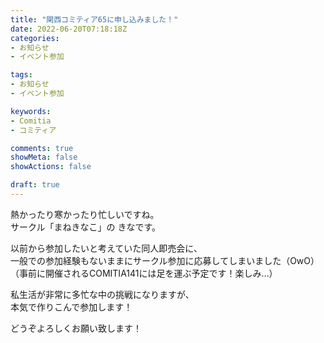 ```yaml
---
title: "関西コミティア65に申し込みました！"
date: 2022-06-20T07:18:18Z
categories:
- お知らせ
- イベント参加

tags:
- お知らせ
- イベント参加

keywords:
- Comitia
- コミティア

comments: true
showMeta: false
showActions: false

draft: true
---
```


熱かったり寒かったり忙しいですね。<br>
サークル「まねきなこ」の きなです。<br>

以前から参加したいと考えていた同人即売会に、<br>
一般での参加経験もないままにサークル参加に応募してしまいました（OwO）<br>
（事前に開催されるCOMITIA141には足を運ぶ予定です！楽しみ…）<br>

私生活が非常に多忙な中の挑戦になりますが、<br>
本気で作りこんで参加します！<br>

どうぞよろしくお願い致します！<br>
